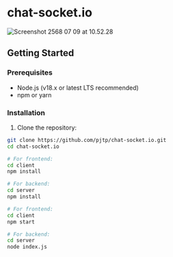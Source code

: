 # chat-socket.io

![Screenshot 2568 07 09 at 10.52.28](https://img5.pic.in.th/file/secure-sv1/Screenshot-2568-07-09-at-10.52.28.png)

## Getting Started

### Prerequisites

- Node.js (v18.x or latest LTS recommended)
- npm or yarn

### Installation

1. Clone the repository:

```bash
git clone https://github.com/pjtp/chat-socket.io.git
cd chat-socket.io

# For frontend:
cd client
npm install

# For backend:
cd server
npm install

# For frontend:
cd client
npm start

# For backend:
cd server
node index.js
```
